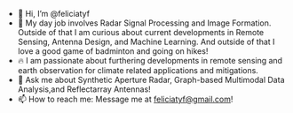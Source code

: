 - 👋 Hi, I’m @feliciatyf
- 👀 My day job involves Radar Signal Processing and Image Formation. Outside of that I am curious about current developments in Remote Sensing, Antenna Design, and Machine Learning. And outside of that I love a good game of badminton and going on hikes!
- :fire: I am passionate about furthering developments in remote sensing and earth observation for climate related applications and mitigations.
- :speech_balloon: Ask me about Synthetic Aperture Radar, Graph-based Multimodal Data Analysis,and Reflectarray Antennas!
- 📫 How to reach me: Message me at feliciatyf@gmail.com!


<!---
feliciatyf/feliciatyf is a ✨ special ✨ repository because its `README.md` (this file) appears on your GitHub profile.
You can click the Preview link to take a look at your changes.
--->
